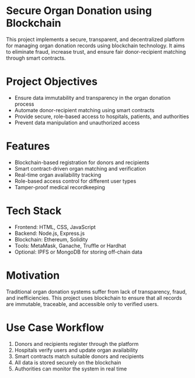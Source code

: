 # Secure Organ Donation using Blockchain

This project implements a secure, transparent, and decentralized platform for managing organ donation records using blockchain technology. It aims to eliminate fraud, increase trust, and ensure fair donor-recipient matching through smart contracts.

# Project Objectives
- Ensure data immutability and transparency in the organ donation process
- Automate donor-recipient matching using smart contracts
- Provide secure, role-based access to hospitals, patients, and authorities
- Prevent data manipulation and unauthorized access

# Features
- Blockchain-based registration for donors and recipients
- Smart contract-driven organ matching and verification
- Real-time organ availability tracking
- Role-based access control for different user types
- Tamper-proof medical recordkeeping

# Tech Stack
- Frontend: HTML, CSS, JavaScript  
- Backend: Node.js, Express.js  
- Blockchain: Ethereum, Solidity  
- Tools: MetaMask, Ganache, Truffle or Hardhat  
- Optional: IPFS or MongoDB for storing off-chain data

# Motivation
Traditional organ donation systems suffer from lack of transparency, fraud, and inefficiencies. This project uses blockchain to ensure that all records are immutable, traceable, and accessible only to verified users.

# Use Case Workflow
1. Donors and recipients register through the platform
2. Hospitals verify users and update organ availability
3. Smart contracts match suitable donors and recipients
4. All data is stored securely on the blockchain
5. Authorities can monitor the system in real time

